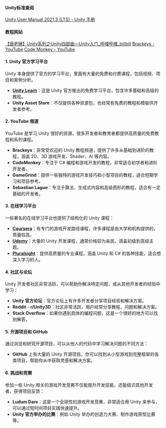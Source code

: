 #### Unity标准查阅
[Unity User Manual 2021.3 (LTS) - Unity 手册](https://docs.unity.cn/cn/current/Manual/index.html)

#### 教程网站
[【唐老狮】Unity系列之Unity四部曲—Unity入门_哔哩哔哩_bilibili](https://www.bilibili.com/video/BV1HX4y1V71E/)
[Brackeys - YouTube](https://www.youtube.com/@Brackeys)
[Code Monkey - YouTube](https://www.youtube.com/@CodeMonkeyUnity)


#### 1. **Unity 官方学习平台**
   Unity 本身提供了官方的学习平台，里面有大量的免费和付费课程，包括视频、项目和案例分析。
   - **[Unity Learn](https://learn.unity.com/)**：这是 Unity 官方推出的免费学习平台，包含许多基础和高级的教程。
   - **Unity Asset Store**：不仅提供各种资源包，也经常有免费的教程和模板供开发者参考。

#### 2. **YouTube 频道**
   YouTube 是学习 Unity 很好的资源，很多开发者和教育者都提供高质量的免费教程和系列课程。
   - **Brackeys**：非常受欢迎的 Unity 教程频道，提供了许多从基础到进阶的教程，涵盖 2D、3D 游戏开发、Shader、AI 等内容。
   - **CodeMonkey**：专注于 C# 编程和游戏开发的教程，非常适合初学者和进阶开发者。
   - **GameGrind**：提供一些独特的游戏开发技巧和小型项目的教程，适合短期学习和项目参考。
   - **Sebastian Lague**：专注于算法、生成式内容和高级图形的教程，适合有一定基础的开发者。

#### 3. **在线学习平台**
   一些著名的在线学习平台也提供了结构化的 Unity 课程：
   - **[Coursera](https://www.coursera.org/)**：有专门的游戏开发路径课程，许多课程是由大学和机构提供的，质量较高。
   - **[Udemy](https://www.udemy.com/)**：大量的 Unity 开发课程，通常价格较为亲民，涵盖初级到高级主题。
   - **[Pluralsight](https://www.pluralsight.com/)**：提供高质量的专业课程，涵盖 Unity 和 C# 的各种技能，适合想深入学习的人。

#### 4. **社区与论坛**
   Unity 开发者社区非常活跃，可以帮助你解决特定问题，或从其他开发者的经验中学习：
   - **Unity 官方论坛**：官方论坛上有许多开发者分享项目经验和解决方案。
   - **Reddit - r/Unity3D**：社区非常活跃，用户经常分享教程、问题和解决方案。
   - **Stack Overflow**：如果你遇到具体的编程问题，这是一个很好的地方可以找到解答。

#### 5. **开源项目和 GitHub**
   通过浏览和研究开源项目，可以从他人的代码中学习解决问题的不同方法：
   - **GitHub** 上有大量的 Unity 开源项目。你可以找到从小型游戏到完整框架的各类项目，帮助你从中获取灵感和解决方案。

#### 6. **挑战和竞赛**
   参加一些 Unity 相关的游戏开发竞赛不仅能提升开发技能，还能结识其他开发者，获得项目反馈：
   - **Ludum Dare**：这是一个全球性的游戏开发竞赛，非常适合用 Unity 来参与，可以通过短时间项目实践快速提升。
   - **Unity 官方举办的比赛**：例如 Unity 举办的创造力大赛、制作游戏原型比赛等。
